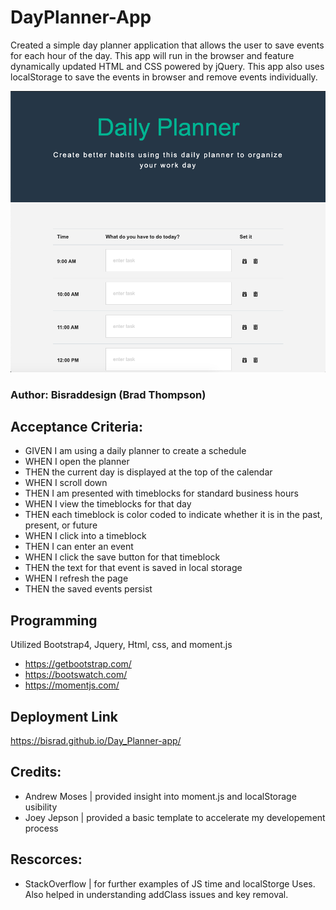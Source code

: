 # DayPlanner-App

Created a simple day planner application that allows the user to save events for each hour of the day. This app will run in the browser and feature dynamically updated HTML and CSS powered by jQuery. This app also uses localStorage to save the events in browser and remove events individually. 

![](expl_planner.png)

### Author: Bisraddesign (Brad Thompson)

## Acceptance Criteria:

- GIVEN I am using a daily planner to create a schedule
- WHEN I open the planner
- THEN the current day is displayed at the top of the calendar
- WHEN I scroll down
- THEN I am presented with timeblocks for standard business hours
- WHEN I view the timeblocks for that day
- THEN each timeblock is color coded to indicate whether it is in the past, present, or future
- WHEN I click into a timeblock
- THEN I can enter an event
- WHEN I click the save button for that timeblock
- THEN the text for that event is saved in local storage
- WHEN I refresh the page
- THEN the saved events persist

## Programming 

Utilized Bootstrap4, Jquery, Html, css, and moment.js

- <https://getbootstrap.com/>
- <https://bootswatch.com/>
- <https://momentjs.com/>

## Deployment Link

<https://bisrad.github.io/Day_Planner-app/>

## Credits:

- Andrew Moses | provided insight into moment.js and localStorage usibility 
- Joey Jepson  | provided a basic template to accelerate my developement process 

## Rescorces:

- StackOverflow | for further examples of JS time and localStorge Uses. Also helped in understanding addClass 
                  issues and key removal.
